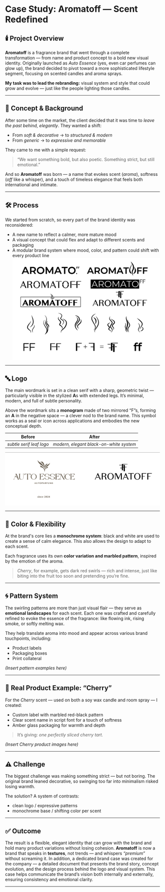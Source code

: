 # Case Study: Aromatoff — Scent Redefined

## 🕯️ Project Overview

**Aromatoff** is a fragrance brand that went through a complete transformation — from name and product concept to a bold new visual identity. Originally launched as *Auto Essence* (yes, even car perfumes can glow up), the brand decided to pivot toward a more sophisticated lifestyle segment, focusing on scented candles and aroma sprays.

**My task was to lead the rebranding:** visual system and style that could grow and evolve — just like the people lighting those candles.

---

## 🧠 Concept & Background

After some time on the market, the client decided that it was time to *leave the past behind, elegantly*. They wanted a shift:

- From *soft & decorative* → to *structured & modern*  
- From *generic* → to *expressive and memorable*

They came to me with a simple request:  
> “We want something bold, but also poetic. Something strict, but still emotional.”

And so **Aromatoff** was born — a name that evokes scent (*aroma*), softness (*off* like a whisper), and a touch of timeless elegance that feels both international and intimate.

---

## 🛠 Process

We started from scratch, so every part of the brand identity was reconsidered:

- A new name to reflect a calmer, more mature mood  
- A visual concept that could flex and adapt to different scents and packaging  
- A modular brand system where mood, color, and pattern could shift with every product line
![process](process.png)
---

## 🔤 Logo

The main wordmark is set in a clean serif with a sharp, geometric twist — particularly visible in the stylized **A**s with extended legs. It’s minimal, modern, and full of subtle personality.

Above the wordmark sits a **monogram** made of two mirrored “F”s, forming an **A** in the negative space — a clever nod to the brand name. This symbol works as a seal or icon across applications and embodies the new conceptual depth.

| Before                     | After                                              |
|---------------------------|----------------------------------------------------|
| *subtle serif leaf logo*  | *modern, elegant black-on-white system*            |

![before/after](before-after.png)

---

## 🎨 Color & Flexibility

At the brand's core lies a **monochrome system**: black and white are used to create a sense of calm elegance. This also allows the design to adapt to each scent.

Each fragrance uses its own **color variation and marbled pattern**, inspired by the emotion of the aroma.

> *Cherry*, for example, gets dark red swirls — rich and intense, just like biting into the fruit too soon and pretending you’re fine.

---

## 🌀 Pattern System

The swirling patterns are more than just visual flair — they serve as **emotional landscapes** for each scent. Each one was crafted and carefully refined to evoke the essence of the fragrance: like flowing ink, rising smoke, or softly melting wax.

They help translate aroma into mood and appear across various brand touchpoints, including:

- Product labels  
- Packaging boxes  
- Print collateral  

_(Insert pattern examples here)_

---

## 🍒 Real Product Example: “Cherry”

For the *Cherry* scent — used on both a soy wax candle and room spray — I created:

- Custom label with marbled red-black pattern  
- Clear scent name in script font for a touch of softness  
- Amber glass packaging for warmth and depth

> It’s giving: *one perfectly sliced cherry tart.*

_(Insert Cherry product images here)_

---

## ⚠️ Challenge

The biggest challenge was making something strict — but not boring. The original brand leaned decorative, so swinging too far into minimalism risked losing warmth.

The solution? A system of contrasts:

- clean logo / expressive patterns  
- monochrome base / shifting color per scent

---

## ✅ Outcome

The result is a flexible, elegant identity that can grow with the brand and hold many product variations without losing cohesion. **Aromatoff** is now a brand that speaks in **textures**, not trends — and whispers *“premium”* without screaming it.
In addition, a dedicated brand case was created for the company — a detailed document that presents the brand story, concept evolution, and the design process behind the logo and visual system. This case helps communicate the brand’s vision both internally and externally, ensuring consistency and emotional clarity.


---

